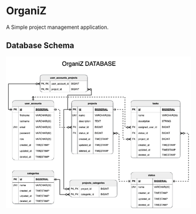 # OrganiZ
A Simple project management application.


## Database Schema

![Database schema](./documentations/organiz_database.drawio.png "Database schema")